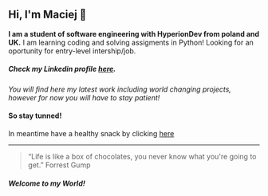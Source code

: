 ## Hi, I'm Maciej 👋

**I am a student of software engineering with HyperionDev from poland and UK.**
I am learning coding and solving assigments in Python!
Looking for an oportunity for entry-level intership/job.
##### Check my Linkedin profile [here](https://www.linkedin.com/in/maciej-naworski-9244282b2/).
*You will find here my latest work including world changing projects, however for now you will have to stay patient!*

#### So stay tunned!

In meantime have a healthy snack by clicking [here](https://images.app.goo.gl/TSdHUeER1TZ6mmxc7)







---
>“Life is like a box of chocolates, you never know what you're going to get.”
>Forrest Gump

##### Welcome to my World!

<!--
**78JEICAM/78JEICAM** is a ✨ _special_ ✨ repository because its `README.md` (this file) appears on your GitHub profile.

Here are some ideas to get you started:

- 🔭 I’m currently working on ...
- 🌱 I’m currently learning ...
- 👯 I’m looking to collaborate on ...
- 🤔 I’m looking for help with ...
- 💬 Ask me about ...
- 📫 How to reach me: ...
- 😄 Pronouns: ...
- ⚡ Fun fact: ...
-->

